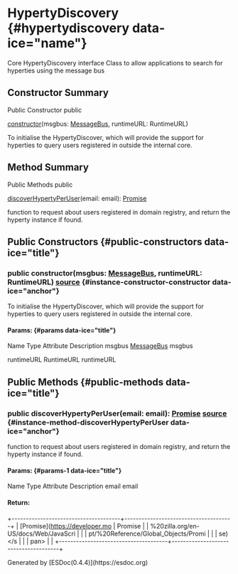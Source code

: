 </div>
<div class="self-detail detail">

HypertyDiscovery {#hypertydiscovery data-ice="name"}
================

<div class="description" data-ice="description">

Core HypertyDiscovery interface Class to allow applications to search
for hyperties using the message bus

</div>

</div>

<div data-ice="constructorSummary">

Constructor Summary
-------------------

Public Constructor <span class="access" data-ice="access">public</span>
<span class="override" data-ice="override"></span>
<div>

<span
data-ice="name"><span>[constructor](../../../class/src/registry/HypertyDiscovery.js~HypertyDiscovery.html#instance-constructor-constructor)</span></span><span
data-ice="signature">(msgbus:
<span>[MessageBus](../../../class/src/bus/MessageBus.js~MessageBus.html)</span>,
runtimeURL: <span>RuntimeURL</span>)</span>

</div>

<div>

<div data-ice="description">

To initialise the HypertyDiscover, which will provide the support for
hyperties to query users registered in outside the internal core.

</div>

</div>

</div>

<div data-ice="methodSummary">

Method Summary
--------------

Public Methods <span class="access" data-ice="access">public</span>
<span class="override" data-ice="override"></span>
<div>

<span
data-ice="name"><span>[discoverHypertyPerUser](../../../class/src/registry/HypertyDiscovery.js~HypertyDiscovery.html#instance-method-discoverHypertyPerUser)</span></span><span
data-ice="signature">(email: <span>email</span>):
<span>[Promise](https://developer.mozilla.org/en-US/docs/Web/JavaScript/Reference/Global_Objects/Promise)</span></span>

</div>

<div>

<div data-ice="description">

function to request about users registered in domain registry, and
return the hyperty instance if found.

</div>

</div>

</div>

<div data-ice="constructorDetails">

Public Constructors {#public-constructors data-ice="title"}
-------------------

<div class="detail" data-ice="detail">

### <span class="access" data-ice="access">public</span> <span data-ice="name">constructor</span><span data-ice="signature">(msgbus: <span>[MessageBus](../../../class/src/bus/MessageBus.js~MessageBus.html)</span>, runtimeURL: <span>RuntimeURL</span>)</span> <span class="right-info"> <span data-ice="source"><span>[source](../../../file/src/registry/HypertyDiscovery.js.html#lineNumber15)</span></span> </span> {#instance-constructor-constructor data-ice="anchor"}

<div data-ice="description">

To initialise the HypertyDiscover, which will provide the support for
hyperties to query users registered in outside the internal core.

</div>

<div data-ice="properties">

<div data-ice="properties">

#### Params: {#params data-ice="title"}

Name Type Attribute Description msgbus
<span>[MessageBus](../../../class/src/bus/MessageBus.js~MessageBus.html)</span>
msgbus

runtimeURL <span>RuntimeURL</span> runtimeURL

</div>

</div>

</div>

</div>

<div data-ice="methodDetails">

Public Methods {#public-methods data-ice="title"}
--------------

<div class="detail" data-ice="detail">

### <span class="access" data-ice="access">public</span> <span data-ice="name">discoverHypertyPerUser</span><span data-ice="signature">(email: <span>email</span>): <span>[Promise](https://developer.mozilla.org/en-US/docs/Web/JavaScript/Reference/Global_Objects/Promise)</span></span> <span class="right-info"> <span data-ice="source"><span>[source](../../../file/src/registry/HypertyDiscovery.js.html#lineNumber29)</span></span> </span> {#instance-method-discoverHypertyPerUser data-ice="anchor"}

<div data-ice="description">

function to request about users registered in domain registry, and
return the hyperty instance if found.

</div>

<div data-ice="properties">

<div data-ice="properties">

#### Params: {#params-1 data-ice="title"}

Name Type Attribute Description email <span>email</span>

</div>

</div>

<div class="return-params" data-ice="returnParams">

#### Return:

+--------------------------------------+--------------------------------------+
| <span>[Promise](https://developer.mo | Promise                              |
| %20zilla.org/en-US/docs/Web/JavaScri |                                      |
| pt/%20Reference/Global_Objects/Promi |                                      |
| se)&lt;/s                            |                                      |
| pan&gt;                              |                                      |
+--------------------------------------+--------------------------------------+

<div data-ice="returnProperties">

</div>

</div>

</div>

</div>

</div>
Generated by [ESDoc<span
data-ice="esdocVersion">(0.4.4)</span>](https://esdoc.org)
